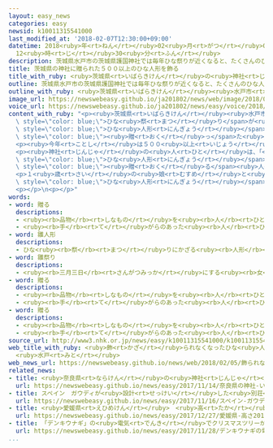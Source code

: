 ```yaml
---
layout: easy_news
categories: easy
newsid: k10011315541000
last_modified_at: '2018-02-07T12:30:00+09:00'
datetime: 2018<ruby>年<rt>ねん</rt></ruby>02<ruby>月<rt>がつ</rt></ruby>07<ruby>日<rt>にち</rt></ruby>
  12<ruby>時<rt>じ</rt></ruby>30<ruby>分<rt>ふん</rt></ruby>
description: 茨城県水戸市の茨城県護国神社では毎年ひな祭りが近くなると、たくさんのひな人形を飾ります。
title: 茨城県の神社に贈られた５００以上のひな人形を飾る
title_with_ruby: <ruby>茨城県<rt>いばらきけん</rt></ruby>の<ruby>神社<rt>じんじゃ</rt></ruby>に<ruby>贈<rt>おく</rt></ruby>られた５００<ruby>以上<rt>いじょう</rt></ruby>のひな<ruby>人形<rt>にんぎょう</rt></ruby>を<ruby>飾<rt>かざ</rt></ruby>る
outline: 茨城県水戸市の茨城県護国神社では毎年ひな祭りが近くなると、たくさんのひな人形を飾ります。
outline_with_ruby: <ruby>茨城県<rt>いばらきけん</rt></ruby><ruby>水戸市<rt>みとし</rt></ruby>の<ruby>茨城県<rt>いばらきけん</rt></ruby><ruby>護国<rt>ごこく</rt></ruby><ruby>神社<rt>じんじゃ</rt></ruby>では<ruby>毎年<rt>まいとし</rt></ruby>ひな<ruby>祭<rt>まつ</rt></ruby>りが<ruby>近<rt>ちか</rt></ruby>くなると、たくさんのひな<ruby>人形<rt>にんぎょう</rt></ruby>を<ruby>飾<rt>かざ</rt></ruby>ります。
image_url: https://newswebeasy.github.io/ja201802/news/web/image/2018/02/05/K10011315541_1802051235_1802051243_01_03.jpg
voice_url: https://newswebeasy.github.io/ja201802/news/easy/voice/2018/02/07/k10011315541000.mp3
content_with_ruby: "<p><ruby>茨城県<rt>いばらきけん</rt></ruby><ruby>水戸市<rt>みとし</rt></ruby>の<ruby>茨城県<rt>いばらきけん</rt></ruby><ruby>護国<rt>ごこく</rt></ruby><ruby>神社<rt>じんじゃ</rt></ruby>では<ruby>毎年<rt>まいとし</rt></ruby><span\
  \ style=\"color: blue;\">ひな<ruby>祭<rt>まつ</rt></ruby>り</span>が<ruby>近<rt>ちか</rt></ruby>くなると、たくさんの<span\
  \ style=\"color: blue;\">ひな<ruby>人形<rt>にんぎょう</rt></ruby></span>を<ruby>飾<rt>かざ</rt></ruby>ります。この<ruby>人形<rt>にんぎょう</rt></ruby>は、<ruby>家<rt>いえ</rt></ruby>に<ruby>飾<rt>かざ</rt></ruby>らなくなった<ruby>人<rt>ひと</rt></ruby>たちが<ruby>神社<rt>じんじゃ</rt></ruby>に<span\
  \ style=\"color: blue;\"><ruby>贈<rt>おく</rt></ruby>っ</span>た<ruby>人形<rt>にんぎょう</rt></ruby>です。</p>\n\
  <p><ruby>今年<rt>ことし</rt></ruby>は５００<ruby>以上<rt>いじょう</rt></ruby>の<ruby>人形<rt>にんぎょう</rt></ruby>を<ruby>飾<rt>かざ</rt></ruby>っています。１００<ruby>年<rt>ねん</rt></ruby>ぐらい<ruby>前<rt>まえ</rt></ruby>に<ruby>作<rt>つく</rt></ruby>られた「<ruby>宮入<rt>みやい</rt></ruby>りびな」は、<ruby>人形<rt>にんぎょう</rt></ruby>が<ruby>建物<rt>たてもの</rt></ruby>の<ruby>中<rt>なか</rt></ruby>に<ruby>入<rt>はい</rt></ruby>っています。</p>\n\
  <p><ruby>神社<rt>じんじゃ</rt></ruby>の<ruby>人<rt>ひと</rt></ruby>は、「<ruby>人形<rt>にんぎょう</rt></ruby>を<ruby>飾<rt>かざ</rt></ruby>る<ruby>場所<rt>ばしょ</rt></ruby>がない」とか、「<ruby>子<rt>こ</rt></ruby>どもが<ruby>大<rt>おお</rt></ruby>きくなって<ruby>飾<rt>かざ</rt></ruby>らなくなった」などの<ruby>理由<rt>りゆう</rt></ruby>で<span\
  \ style=\"color: blue;\">ひな<ruby>人形<rt>にんぎょう</rt></ruby></span>を<ruby>神社<rt>じんじゃ</rt></ruby>に<span\
  \ style=\"color: blue;\"><ruby>贈<rt>おく</rt></ruby>る</span><ruby>人<rt>ひと</rt></ruby>が<ruby>増<rt>ふ</rt></ruby>えていると<ruby>話<rt>はな</rt></ruby>しています。</p>\n\
  <p>１<ruby>歳<rt>さい</rt></ruby>の<ruby>娘<rt>むすめ</rt></ruby>と<ruby>見<rt>み</rt></ruby>に<ruby>来<rt>き</rt></ruby>た<ruby>女性<rt>じょせい</rt></ruby>は「たくさんの<span\
  \ style=\"color: blue;\">ひな<ruby>人形<rt>にんぎょう</rt></ruby></span>があって、とてもきれいで<ruby>驚<rt>おどろ</rt></ruby>きました」と<ruby>話<rt>はな</rt></ruby>していました。</p>\n\
  <p></p>\n<p></p>"
words:
- word: 贈る
  descriptions:
  - <ruby><rb>品物</rb><rt>しなもの</rt></ruby>を<ruby><rb>人</rb><rt>ひと</rt></ruby>にあげる。プレゼントする。
  - <ruby><rb>手</rb><rt>て</rt></ruby>がらのあった<ruby><rb>人</rb><rt>ひと</rt></ruby>に、<ruby><rb>位</rb><rt>くらい</rt></ruby>やくんしょうなどをあたえる。
- word: 雛人形
  descriptions:
  - ひな<ruby><rb>祭</rb><rt>まつ</rt></ruby>りにかざる<ruby><rb>人形</rb><rt>にんぎょう</rt></ruby>。
- word: 雛祭り
  descriptions:
  - <ruby><rb>三月三日</rb><rt>さんがつみっか</rt></ruby>にする<ruby><rb>女</rb><rt>おんな</rt></ruby>の<ruby><rb>子</rb><rt>こ</rt></ruby>の<ruby><rb>幸</rb><rt>しあわ</rt></ruby>せをいのるお<ruby><rb>祭</rb><rt>まつ</rt></ruby>り。ひな<ruby><rb>人形</rb><rt>にんぎょう</rt></ruby>をかざり、<ruby><rb>白酒</rb><rt>しろざけ</rt></ruby>や、あられ・ひしもち、<ruby><rb>桃</rb><rt>もも</rt></ruby>の<ruby><rb>花</rb><rt>はな</rt></ruby>などを<ruby><rb>供</rb><rt>そな</rt></ruby>える。<ruby><rb>桃</rb><rt>もも</rt></ruby>の<ruby><rb>節句</rb><rt>せっく</rt></ruby>。ひなの<ruby><rb>節句</rb><rt>せっく</rt></ruby>。
- word: 贈る
  descriptions:
  - <ruby><rb>品物</rb><rt>しなもの</rt></ruby>を<ruby><rb>人</rb><rt>ひと</rt></ruby>にあげる。プレゼントする。
  - <ruby><rb>手</rb><rt>て</rt></ruby>がらのあった<ruby><rb>人</rb><rt>ひと</rt></ruby>に、<ruby><rb>位</rb><rt>くらい</rt></ruby>やくんしょうなどをあたえる。
- word: 贈る
  descriptions:
  - <ruby><rb>品物</rb><rt>しなもの</rt></ruby>を<ruby><rb>人</rb><rt>ひと</rt></ruby>にあげる。プレゼントする。
  - <ruby><rb>手</rb><rt>て</rt></ruby>がらのあった<ruby><rb>人</rb><rt>ひと</rt></ruby>に、<ruby><rb>位</rb><rt>くらい</rt></ruby>やくんしょうなどをあたえる。
source_url: http://www3.nhk.or.jp/news/easy/k10011315541000/k10011315541000.html
web_title_with_ruby: <ruby>飾<rt>かざ</rt></ruby>られなくなったひな<ruby>人形<rt>にんぎょう</rt></ruby><ruby>展示<rt>てんじ</rt></ruby>
  <ruby>水戸<rt>みと</rt></ruby>
web_news_url: https://newswebeasy.github.io/news/web/2018/02/05/飾られなくなったひな人形展示-水戸
related_news:
- title: <ruby>奈良県<rt>ならけん</rt></ruby>の<ruby>神社<rt>じんじゃ</rt></ruby>　いいお<ruby>酒<rt>さけ</rt></ruby>ができるように<ruby>新<rt>あたら</rt></ruby>しい<ruby>杉玉<rt>すぎたま</rt></ruby>を<ruby>飾<rt>かざ</rt></ruby>る
  url: https://newswebeasy.github.io/news/easy/2017/11/14/奈良県の神社-いいお酒ができるように新しい杉玉を飾る
- title: スペイン　ガウディが<ruby>設計<rt>せっけい</rt></ruby>した<ruby>別荘<rt>べっそう</rt></ruby>の<ruby>中<rt>なか</rt></ruby>を<ruby>見<rt>み</rt></ruby>ることができる
  url: https://newswebeasy.github.io/news/easy/2017/11/16/スペイン-ガウディが設計した別荘の中を見ることができる
- title: <ruby>愛媛県<rt>えひめけん</rt></ruby>　<ruby>高<rt>たか</rt></ruby>さ２０．１８ｍの<ruby>門松<rt>かどまつ</rt></ruby>を<ruby>飾<rt>かざ</rt></ruby>る
  url: https://newswebeasy.github.io/news/easy/2017/12/27/愛媛県-高さ2018mの門松を飾る
- title: 「デンキウナギ」の<ruby>電気<rt>でんき</rt></ruby>でクリスマスツリーが<ruby>光<rt>ひか</rt></ruby>る
  url: https://newswebeasy.github.io/news/easy/2017/11/28/デンキウナギの電気でクリスマスツリーが光る
...
```

